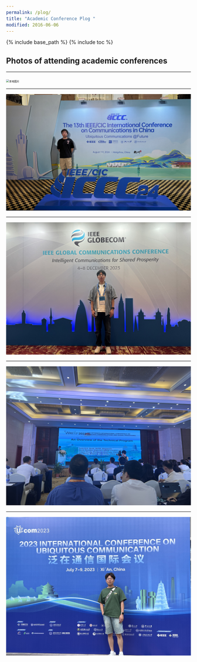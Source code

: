 ```yaml
---
permalink: /plog/
title: "Academic Conference Plog "
modified: 2016-06-06
---
```


{% include base_path %}
{% include toc %}

## Photos of attending academic conferences 

----

<img src="images/2409chengdu.JPG" alt="本地图片" title="Intelligent Networks 2024/09, Chengdu, China" style="zoom:50%;" />

---

<img src="images/ICCC.JPG" alt="本地图片" title="ICCC 2024/08, Hangzhou, China" style="zoom:50%;" />

---

<img src="images/GC23.JPG" alt="本地图片" title="IEEE GLOBECOM 2023/12, Kuala Lumpur, Malaysia" style="zoom:50%;" />

---

<img src="images/WCSP.JPG" alt="本地图片" title="IEEE International Conference on Wireless Communications and Signal Processing (WCSP), 2023/12, Hangzhou, China" style="zoom:50%;" />

---

<img src="images/UCOM.JPG" alt="本地图片" title="International Conference on Ubiquitous Communications, 2023/7, Xi'an, China" style="zoom:50%;" />
